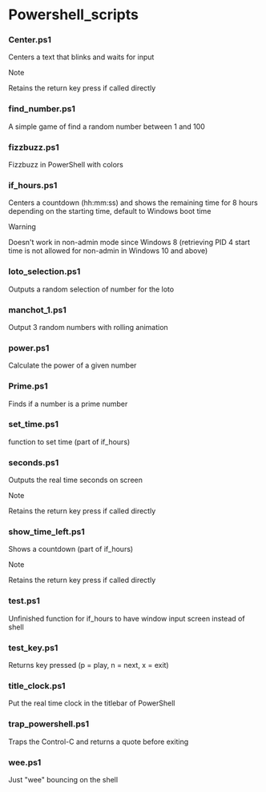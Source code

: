﻿# Powershell_scripts
 
### Center.ps1
Centers a text that blinks and waits for input
>[!NOTE] 
>Retains the return key press if called directly
### find_number.ps1 
A simple game of find a random number between 1 and 100
### fizzbuzz.ps1  
Fizzbuzz in PowerShell with colors
### if_hours.ps1
Centers a countdown (hh:mm:ss) and shows the remaining time for 8 hours depending on the starting time, default to Windows boot time 
>[!WARNING]
>Doesn't work in non-admin mode since Windows 8 (retrieving PID 4 start time is not allowed for non-admin in Windows 10 and above)
### loto_selection.ps1 
Outputs a random selection of number for the loto
### manchot_1.ps1 
Output 3 random numbers with rolling animation           
### power.ps1
Calculate the power of a given number
### Prime.ps1 
Finds if a number is a prime number
### set_time.ps1  
function to set time (part of if_hours)
### seconds.ps1
Outputs the real time seconds on screen
>[!NOTE] 
>Retains the return key press if called directly
### show_time_left.ps1
Shows a countdown (part of if_hours)
>[!NOTE] 
>Retains the return key press if called directly
### test.ps1
Unfinished function for if_hours to have window input screen instead of shell
### test_key.ps1
Returns key pressed (p = play, n = next, x = exit)
### title_clock.ps1 
Put the real time clock in the titlebar of PowerShell 
### trap_powershell.ps1
Traps the Control-C and returns a quote before exiting 
### wee.ps1
Just "wee" bouncing on the shell

    

   
           

    
   

       
